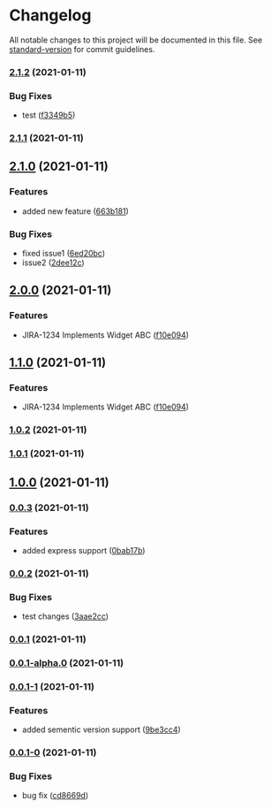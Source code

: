 # Changelog

All notable changes to this project will be documented in this file. See [standard-version](https://github.com/conventional-changelog/standard-version) for commit guidelines.

### [2.1.2](https://github.com/mohitp-cci/sementic-versioning-demo-2/compare/v2.1.1...v2.1.2) (2021-01-11)


### Bug Fixes

* test ([f3349b5](https://github.com/mohitp-cci/sementic-versioning-demo-2/commit/f3349b5dc2c3eef2b82c7c767aabc0ece7568168))

### [2.1.1](https://github.com/mohitp-cci/sementic-versioning-demo-2/compare/v2.1.0...v2.1.1) (2021-01-11)

## [2.1.0](https://github.com/mohitp-cci/sementic-versioning-demo-2/compare/v2.0.0...v2.1.0) (2021-01-11)


### Features

* added new feature ([663b181](https://github.com/mohitp-cci/sementic-versioning-demo-2/commit/663b1817b026fefa52e5075acb915ea58d23a39c))


### Bug Fixes

* fixed issue1 ([6ed20bc](https://github.com/mohitp-cci/sementic-versioning-demo-2/commit/6ed20bcf82d06a2eb853d5e0a30bf52546111d99))
* issue2 ([2dee12c](https://github.com/mohitp-cci/sementic-versioning-demo-2/commit/2dee12cb302bca348a43f9b0368e39b113cab5b0))

## [2.0.0](https://github.com/mohitp-cci/sementic-versioning-demo-2/compare/v1.0.2...v2.0.0) (2021-01-11)


### Features

* JIRA-1234 Implements Widget ABC ([f10e094](https://github.com/mohitp-cci/sementic-versioning-demo-2/commit/f10e094c26ec2dfba295c1aa03c321a4bc026af2))

## [1.1.0](https://github.com/mohitp-cci/sementic-versioning-demo-2/compare/v1.0.2...v1.1.0) (2021-01-11)


### Features

* JIRA-1234 Implements Widget ABC ([f10e094](https://github.com/mohitp-cci/sementic-versioning-demo-2/commit/f10e094c26ec2dfba295c1aa03c321a4bc026af2))

### [1.0.2](https://github.com/mohitp-cci/sementic-versioning-demo-2/compare/v1.0.1...v1.0.2) (2021-01-11)

### [1.0.1](https://github.com/mohitp-cci/sementic-versioning-demo-2/compare/v0.0.3...v1.0.1) (2021-01-11)

## [1.0.0](https://github.com/mohitp-cci/sementic-versioning-demo-2/compare/v0.0.3...v1.0.0) (2021-01-11)

### [0.0.3](https://github.com/mohitp-cci/sementic-versioning-demo-2/compare/v0.0.2...v0.0.3) (2021-01-11)


### Features

* added express support ([0bab17b](https://github.com/mohitp-cci/sementic-versioning-demo-2/commit/0bab17b9dcce6f1d63d61a6e00d82038c593235f))

### [0.0.2](https://github.com/mohitp-cci/sementic-versioning-demo-2/compare/v0.0.1...v0.0.2) (2021-01-11)


### Bug Fixes

* test changes ([3aae2cc](https://github.com/mohitp-cci/sementic-versioning-demo-2/commit/3aae2cc05b09162086d39af8b22243dae4e78704))

### [0.0.1](https://github.com/mohitp-cci/sementic-versioning-demo-2/compare/v0.0.1-alpha.0...v0.0.1) (2021-01-11)

### [0.0.1-alpha.0](https://github.com/mohitp-cci/sementic-versioning-demo-2/compare/v0.0.1-1...v0.0.1-alpha.0) (2021-01-11)

### [0.0.1-1](https://github.com/mohitp-cci/sementic-versioning-demo-2/compare/v0.0.1-0...v0.0.1-1) (2021-01-11)


### Features

* added sementic version support ([9be3cc4](https://github.com/mohitp-cci/sementic-versioning-demo-2/commit/9be3cc4671863ea51c9ec3ba5437df84bce613b0))

### [0.0.1-0](https://github.com/mohitp-cci/sementic-versioning-demo-2/compare/v1.1.0...v0.0.1-0) (2021-01-11)


### Bug Fixes

* bug fix ([cd8669d](https://github.com/mohitp-cci/sementic-versioning-demo-2/commit/cd8669d61264a94075e2dd2718e59629c7c8f212))
